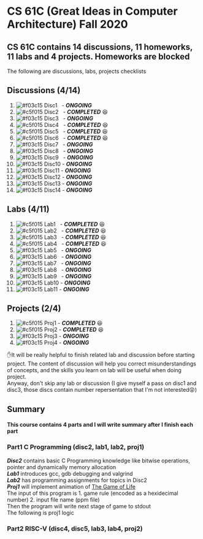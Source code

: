 # CS 61C (Great Ideas in Computer Architecture)  Fall 2020 

## CS 61C contains 14 discussions, 11 homeworks, 11 labs and 4 projects. Homeworks are blocked 

The following are discussions, labs, projects checklists

## Discussions (4/14)
1. ![#f03c15](https://placehold.co/15x15/f03c15/f03c15.png) Disc1 &nbsp; - ***ONGOING***
1. ![#c5f015](https://placehold.co/15x15/c5f015/c5f015.png) Disc2 &nbsp;  - ***COMPLETED***  😆
1. ![#f03c15](https://placehold.co/15x15/f03c15/f03c15.png) Disc3 &nbsp;  - ***ONGOING***
1. ![#c5f015](https://placehold.co/15x15/c5f015/c5f015.png) Disc4 &nbsp;  - ***COMPLETED***  😆
1. ![#c5f015](https://placehold.co/15x15/c5f015/c5f015.png) Disc5 &nbsp;  - ***COMPLETED***  😆
1. ![#c5f015](https://placehold.co/15x15/c5f015/c5f015.png) Disc6 &nbsp;  - ***COMPLETED*** 😆
1. ![#f03c15](https://placehold.co/15x15/f03c15/f03c15.png) Disc7 &nbsp;  - ***ONGOING***
1. ![#f03c15](https://placehold.co/15x15/f03c15/f03c15.png) Disc8 &nbsp;  - ***ONGOING***
1. ![#f03c15](https://placehold.co/15x15/f03c15/f03c15.png) Disc9 &nbsp; - ***ONGOING***
1. ![#f03c15](https://placehold.co/15x15/f03c15/f03c15.png) Disc10 - ***ONGOING***
1. ![#f03c15](https://placehold.co/15x15/f03c15/f03c15.png) Disc11 - ***ONGOING***
1. ![#f03c15](https://placehold.co/15x15/f03c15/f03c15.png) Disc12 - ***ONGOING***
1. ![#f03c15](https://placehold.co/15x15/f03c15/f03c15.png) Disc13 - ***ONGOING***
1. ![#f03c15](https://placehold.co/15x15/f03c15/f03c15.png) Disc14 - ***ONGOING***

## Labs (4/11)
1. ![#c5f015](https://placehold.co/15x15/c5f015/c5f015.png) Lab1 &nbsp;  - ***COMPLETED***  😆
1. ![#c5f015](https://placehold.co/15x15/c5f015/c5f015.png) Lab2 &nbsp;  - ***COMPLETED***  😆
1. ![#c5f015](https://placehold.co/15x15/c5f015/c5f015.png) Lab3 &nbsp;  - ***COMPLETED*** 😆
1. ![#c5f015](https://placehold.co/15x15/c5f015/c5f015.png) Lab4 &nbsp;  - ***COMPLETED*** 😆
1. ![#f03c15](https://placehold.co/15x15/f03c15/f03c15.png) Lab5 &nbsp;  - ***ONGOING***
1. ![#f03c15](https://placehold.co/15x15/f03c15/f03c15.png) Lab6 &nbsp;  - ***ONGOING***
1. ![#f03c15](https://placehold.co/15x15/f03c15/f03c15.png) Lab7 &nbsp;  - ***ONGOING***
1. ![#f03c15](https://placehold.co/15x15/f03c15/f03c15.png) Lab8 &nbsp;  - ***ONGOING***
1. ![#f03c15](https://placehold.co/15x15/f03c15/f03c15.png) Lab9 &nbsp;  - ***ONGOING***
1. ![#f03c15](https://placehold.co/15x15/f03c15/f03c15.png) Lab10 - ***ONGOING***
1. ![#f03c15](https://placehold.co/15x15/f03c15/f03c15.png) Lab11 - ***ONGOING***

## Projects (2/4)
1. ![#c5f015](https://placehold.co/15x15/c5f015/c5f015.png) Proj1 - ***COMPLETED*** 😆
1. ![#c5f015](https://placehold.co/15x15/c5f015/c5f015.png) Proj2 - ***COMPLETED*** 😆
1. ![#f03c15](https://placehold.co/15x15/f03c15/f03c15.png) Proj3 - ***ONGOING***
1. ![#f03c15](https://placehold.co/15x15/f03c15/f03c15.png) Proj4 - ***ONGOING***

✋It will be really helpful to finish related lab and discussion before starting project. The content of discussion will help you correct misunderstandings of concepts, and the skills you learn on lab will be useful when doing project. </br>
Anyway, don't skip any lab or discussion (I give myself a pass on disc1 and disc3, those discs contain number repersentation that I'm not interested😝) 

## Summary
#### This course contains 4 parts and I will write summary after I finish each part 

### Part1 C Programming (disc2, lab1, lab2, proj1)
**_Disc2_** contains basic C Programming knowledge like bitwise operations, pointer and dynamically memory allocation </br>
**_Lab1_** introduces gcc, gdb debugging and valgrind </br>
**_Lab2_** has programming assignments for topics in Disc2 </br>
**_Proj1_** will implement animation of [The Game of Life](https://en.wikipedia.org/wiki/Conway%27s_Game_of_Life) </br>
The input of this program is 1. game rule (encoded as a hexidecimal number) 2. input file name (ppm file) </br>
Then the program will write next stage of game to stdout </br>
The following is proj1 logic



### Part2 RISC-V (disc4, disc5, lab3, lab4, proj2)